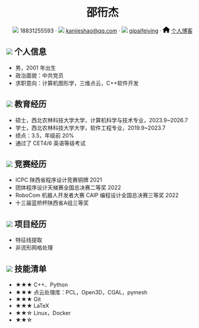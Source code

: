 




<center>
     <h1>邵衎杰</h1>
     <div>
         <span>
             <img src="assets/phone-solid.svg" width="18px">
             18831255593
         </span>
         ·
         <span>
             <img src="assets/envelope-solid.svg" width="18px">
             <a href="mailto:kanjieshao@qq.com">kanjieshao@qq.com</a>
         </span>
         ·
         <span>
             <img src="assets/github-brands.svg" width="18px">
             <a href="https://github.com/qipaifeiying">qipaifeiying</a>
         </span>
         ·
         <span>
             <img src="assets/house-solid.svg" width="18px">
             <a href="https://blog.csdn.net/qq_45488453?spm=1000.2115.3001.5343">个人博客</a>
         </span>
     </div>
 </center>




 ## <img src="assets/info-circle-solid.svg" width="30px"> 个人信息 

 - 男，2001 年出生
 - 政治面貌：中共党员
 - 求职意向：计算机图形学，三维点云，C++软件开发

## <img src="assets/graduation-cap-solid.svg" width="30px"> 教育经历

- 硕士，西北农林科技大学大学，计算机科学与技术专业，2023.9~2026.7
- 学士，西北农林科技大学大学，软件工程专业，2019.9~2023.7
- 绩点：3.5，年级前 20%
- 通过了 CET4/6 英语等级考试

## <img src="assets/briefcase-solid.svg" width="30px"> 竞赛经历

- ICPC 陕西省程序设计竞赛铜牌  2021
- 团体程序设计天梯赛全国总决赛二等奖 2022
- RoboCom 机器人开发者大赛 CAIP 编程设计全国总决赛三等奖 2022
- 十三届蓝桥杯陕西省A组三等奖

## <img src="assets/project-diagram-solid.svg" width="30px"> 项目经历

- 特征线提取
- 非流形网格处理

## <img src="assets/tools-solid.svg" width="30px"> 技能清单

- ★★★ C++、Python
- ★★★ 点云处理库：PCL，Open3D，CGAL，pymesh
- ★★★ Git
- ★★★ LaTeX
- ★★☆ Linux，Docker
- ★★☆ 





<!-- 标签logo <link rel="icon" href="https://qipaifeiying.oss-cn-beijing.aliyuncs.com/%E5%9B%BE%E7%89%87/202409261801708.jpg" type="image/jpg"> -->